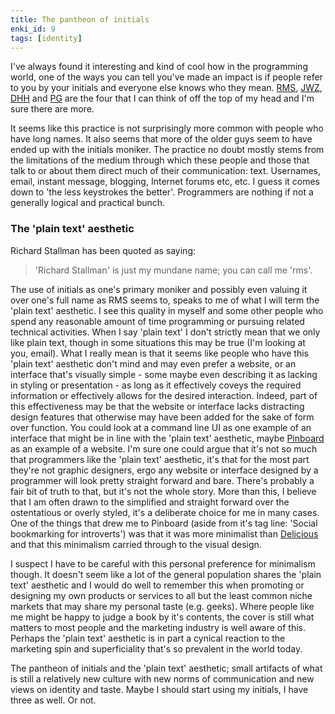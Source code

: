 ```yaml
---
title: The pantheon of initials
enki_id: 9
tags: [identity]
---
```

I've always found it interesting and kind of cool how in the programming world, one of the ways you can tell you've made an impact is if people refer to you by your initials and everyone else knows who they mean. [RMS](http://en.wikipedia.org/wiki/Richard_Stallman), [JWZ](http://en.wikipedia.org/wiki/Jwz), [DHH](http://en.wikipedia.org/wiki/David_Heinemeier_Hansson) and [PG](http://en.wikipedia.org/wiki/Paul_Graham_%28computer_programmer%29) are the four that I can think of off the top of my head and I'm sure there are more.

It seems like this practice is not surprisingly more common with people who have long names. It also seems that more of the older guys seem to have ended up with the initials moniker. The practice no doubt mostly stems from the limitations of the medium through which these people and those that talk to or about them direct much of their communication: text. Usernames, email, instant message, blogging, Internet forums etc, etc. I guess it comes down to 'the less keystrokes the better'. Programmers are nothing if not a generally logical and practical bunch.

### The 'plain text' aesthetic

Richard Stallman has been quoted as saying:

> 'Richard Stallman' is just my mundane name; you can call me 'rms'.

The use of initials as one's primary moniker and possibly even valuing it over one's full name as RMS seems to, speaks to me of what I will term the 'plain text' aesthetic. I see this quality in myself and some other people who spend any reasonable amount of time programming or pursuing related technical activities. When I say 'plain text' I don't strictly mean that we only like plain text, though in some situations this may be true (I'm looking at you, email). What I really mean is that it seems like people who have this 'plain text' aesthetic don't mind and may even prefer a website, or an interface that's visually simple - some maybe even describing it as lacking in styling or presentation - as long as it effectively coveys the required information or effectively allows for the desired interaction. Indeed, part of this effectiveness may be that the website or interface lacks distracting design features that otherwise may have been added for the sake of form over function. You could look at a command line UI as one example of an interface that might be in line with the 'plain text' aesthetic, maybe [Pinboard](http://pinboard.in/) as an example of a website. I'm sure one could argue that it's not so much that programmers like the 'plain text' aesthetic, it's that for the most part they're not graphic designers, ergo any website or interface designed by a programmer will look pretty straight forward and bare. There's probably a fair bit of truth to that, but it's not the whole story. More than this, I believe that I am often drawn to the simplified and straight forward over the ostentatious or overly styled, it's a deliberate choice for me in many cases. One of the things that drew me to Pinboard (aside from it's tag line: 'Social bookmarking for introverts') was that it was more minimalist than [Delicious](http://www.delicious.com/) and that this minimalism carried through to the visual design.

I suspect I have to be careful with this personal preference for minimalism though. It doesn't seem like a lot of the general population shares the 'plain text' aesthetic and I would do well to remember this when promoting or designing my own products or services to all but the least common niche markets that may share my personal taste (e.g. geeks). Where people like me might be happy to judge a book by it's contents, the cover is still what matters to most people and the marketing industry is well aware of this. Perhaps the 'plain text' aesthetic is in part a cynical reaction to the marketing spin and superficiality that's so prevalent in the world today.

The pantheon of initials and the 'plain text' aesthetic; small artifacts of what is still a relatively new culture with new norms of communication and new views on identity and taste. Maybe I should start using my initials, I have three as well. Or not.

